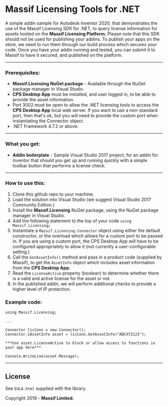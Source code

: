 # Massif Licensing Tools for .NET

A simple addin sample for Autodesk Inventor 2020, that demonstrates the use of the Massif Licensing SDK for .NET, to query license information for assets hosted on the **Massif Licensing Platform.**
Please note that this SDK should not be used for publishing your addins. To publish your apps on the store, we need to run them through our build process which secures your code. Once you have your
addin running and tested, you can submit it to Massif to have it secured, and published on the platform.

---

### Prerequisites:

* **Massif.Licensing NuGet package** - Available through the NuGet package manager in Visual Studio.
* **CPS Desktop App** must be installed, and user logged in, to be able to provide the asset information.
* Port 3002 must be open to allow the .NET licensing tools to access the **CPS Desktop App** local web server. If you want to use a non-standard port, then that's ok, but you will need to provide the custom port when instantiating the Connector object.
* .NET Framework 4.7.2 or above.

---

### What you get:

* **Addin boilerplate** - Sample Visual Studio 2017 project, for an addin for Inventor that should you get up and running quickly with a simple toolbar button that performs a license check.   

---

### How to use this:

1. Clone this github repo to your machine.
2. Load the solution into Visual Studio (we suggest Visual Studio 2017 Community Edition.)
3. Install the **Massif.Licensing** NuGet package, using the NuGet package manager in Visual Studio.
4. Add the following statement to the top of your code `using Massif.Licensing;`
5. Instantiate a `Massif.Licensing.Connector` object using either the default constructor, or the overload which allows for a custom port to be passed in. If you are using a custom port, the CPS Desktop App will have to be configured appropriately to allow it (not currently a user-configurable setting.)
6. Call the `GetAssetInfo()` method and pass in a product code (supplied by Massif), to get the `AssetInfo` object which includes asset information from the **CPS Desktop App.**
7. Read the `LicenseActive` property (boolean) to determine whether there is a valid and active license for the asset or not.
8. In the published addin, we will perform additional checks to provide a higher level of IP protection.

### Example code:

```
using Massif.Licensing;

...

Connector licConn = new Connector();
Connector.IAssetInfo asset = licConn.GetAssetInfo("ABCXYZ123");

***Use asset.LicenseActive to block or allow access to functions in your app here***

Console.WriteLine(asset.Message);
```

---

## License

See `EULA.html` supplied with the library. 

Copyright 2019 - **Massif Limited.**
